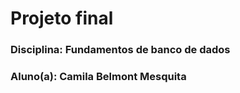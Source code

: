 # Projeto final

### Disciplina: Fundamentos de banco de dados
### Aluno(a): Camila Belmont Mesquita
